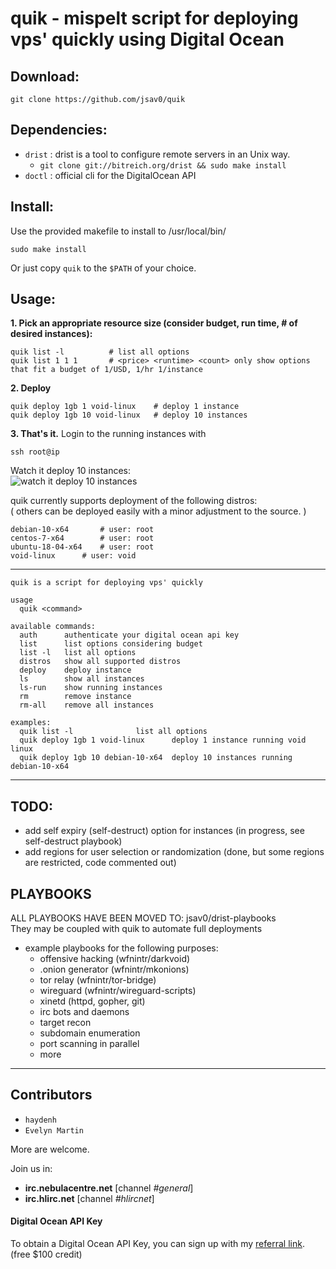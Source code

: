 # quik - mispelt script for deploying vps' quickly using Digital Ocean
## Download:
```
git clone https://github.com/jsav0/quik
```

## Dependencies:
- `drist` : drist is a tool to configure remote servers in an Unix way.
  - `git clone git://bitreich.org/drist && sudo make install`
- `doctl` : official cli for the DigitalOcean API

## Install:
Use the provided makefile to install to /usr/local/bin/ 
```
sudo make install
```
Or just copy `quik` to the `$PATH` of your choice.   

## Usage:
**1. Pick an appropriate resource size (consider budget, run time, # of desired instances):**
```
quik list -l          # list all options
quik list 1 1 1       # <price> <runtime> <count> only show options that fit a budget of 1/USD, 1/hr 1/instance
```

**2. Deploy**
```
quik deploy 1gb 1 void-linux	# deploy 1 instance 
quik deploy 1gb 10 void-linux	# deploy 10 instances
```

**3. That's it.** Login to the running instances with  
```
ssh root@ip
```

Watch it deploy 10 instances:  
![watch it deploy 10 instances](http://wfnintr.net/images/quik_demo_short.gif)

quik currently supports deployment of the following distros:  
( others can be deployed easily with a minor adjustment to the source. )
```
debian-10-x64		# user: root
centos-7-x64		# user: root
ubuntu-18-04-x64	# user: root
void-linux		# user: void
```

---

```
quik is a script for deploying vps' quickly

usage
  quik <command>

available commands:
  auth		authenticate your digital ocean api key
  list		list options considering budget
  list -l	list all options
  distros	show all supported distros
  deploy	deploy instance
  ls		show all instances
  ls-run	show running instances
  rm		remove instance
  rm-all	remove all instances

examples:
  quik list -l				list all options
  quik deploy 1gb 1 void-linux		deploy 1 instance running void linux
  quik deploy 1gb 10 debian-10-x64	deploy 10 instances running debian-10-x64
```

---


## TODO:
- add self expiry (self-destruct) option for instances (in progress, see self-destruct playbook) 
- add regions for user selection or randomization (done, but some regions are restricted, code commented out)

## PLAYBOOKS
ALL PLAYBOOKS HAVE BEEN MOVED TO: jsav0/drist-playbooks  
They may be coupled with quik to automate full deployments
- example playbooks for the following purposes:
	- offensive hacking (wfnintr/darkvoid) 
	- .onion generator (wfnintr/mkonions)
	- tor relay (wfnintr/tor-bridge)
	- wireguard (wfnintr/wireguard-scripts)
	- xinetd (httpd, gopher, git)
	- irc bots and daemons 
	- target recon
	- subdomain enumeration
	- port scanning in parallel
	- more


---

## Contributors 

- `haydenh`
- `Evelyn Martin`

More are welcome. 

Join us in:  
- **irc.nebulacentre.net** [channel *#general*]
- **irc.hlirc.net** [channel *#hlircnet*]


#### Digital Ocean API Key
To obtain a Digital Ocean API Key, you can sign up with my [referral link](https://m.do.co/c/c5ace8d7755e). (free $100 credit)
